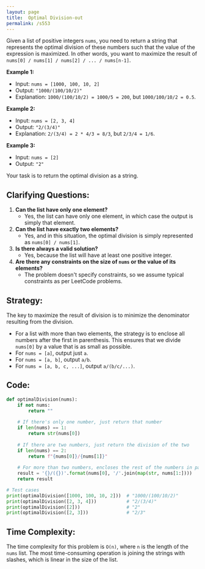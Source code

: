 ```yaml
---
layout: page
title:  Optimal Division-out
permalink: /s553
---
```

Given a list of positive integers `nums`, you need to return a string that represents the optimal division of these numbers such that the value of the expression is maximized. In other words, you want to maximize the result of `nums[0] / nums[1] / nums[2] / ... / nums[n-1]`.

**Example 1:**

- Input: `nums = [1000, 100, 10, 2]`
- Output: `"1000/(100/10/2)"`
- Explanation: `1000/(100/10/2) = 1000/5 = 200`, but `1000/100/10/2 = 0.5`.

**Example 2:**

- Input: `nums = [2, 3, 4]`
- Output: `"2/(3/4)"`
- Explanation: `2/(3/4) = 2 * 4/3 = 8/3`, but `2/3/4 = 1/6`.

**Example 3:**

- Input: `nums = [2]`
- Output: `"2"`

Your task is to return the optimal division as a string.

## Clarifying Questions:
1. **Can the list have only one element?**
   - Yes, the list can have only one element, in which case the output is simply that element.
2. **Can the list have exactly two elements?**
   - Yes, and in this situation, the optimal division is simply represented as `nums[0] / nums[1]`.
3. **Is there always a valid solution?**
   - Yes, because the list will have at least one positive integer.
4. **Are there any constraints on the size of `nums` or the value of its elements?**
   - The problem doesn't specify constraints, so we assume typical constraints as per LeetCode problems.

## Strategy:

The key to maximize the result of division is to minimize the denominator resulting from the division.
- For a list with more than two elements, the strategy is to enclose all numbers after the first in parenthesis. This ensures that we divide `nums[0]` by a value that is as small as possible.
- For `nums = [a]`, output just `a`.
- For `nums = [a, b]`, output `a/b`.
- For `nums = [a, b, c, ...]`, output `a/(b/c/...)`.

## Code:

```python
def optimalDivision(nums):
    if not nums:
        return ""
        
    # If there's only one number, just return that number
    if len(nums) == 1:
        return str(nums[0])
    
    # If there are two numbers, just return the division of the two
    if len(nums) == 2:
        return f"{nums[0]}/{nums[1]}"
    
    # For more than two numbers, encloses the rest of the numbers in parenthesis
    result = '{}/({})'.format(nums[0], '/'.join(map(str, nums[1:])))
    return result

# Test cases
print(optimalDivision([1000, 100, 10, 2]))  # "1000/(100/10/2)"
print(optimalDivision([2, 3, 4]))           # "2/(3/4)"
print(optimalDivision([2]))                 # "2"
print(optimalDivision([2, 3]))              # "2/3"
```

## Time Complexity:
The time complexity for this problem is `O(n)`, where `n` is the length of the `nums` list. The most time-consuming operation is joining the strings with slashes, which is linear in the size of the list.